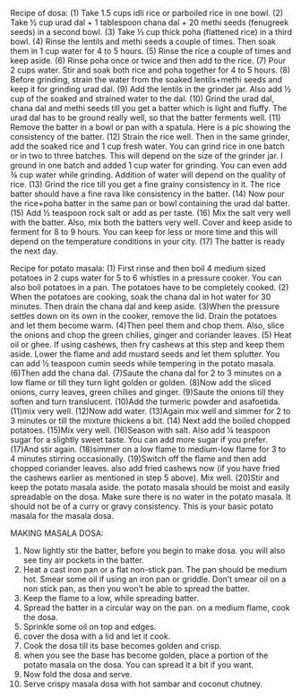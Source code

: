 Recipe of dosa:
(1) Take 1.5 cups idli rice or parboiled rice in one bowl.
(2) Take ½ cup urad dal + 1 tablespoon chana dal + 20 methi seeds (fenugreek seeds) in a second bowl.
(3) Take ⅓ cup thick poha (flattened rice) in a third bowl.
(4) Rinse the lentils and methi seeds a couple of times. Then soak them in 1 cup water for 4 to 5 hours.
(5) Rinse the rice a couple of times and keep aside.
(6) Rinse poha once or twice and then add to the rice.
(7) Pour 2 cups water. Stir and soak both rice and poha together for 4 to 5 hours.
(8)  Before grinding, strain the water from the soaked lentils+methi seeds and keep it for grinding urad dal.
(9) Add the lentils in the grinder jar. Also add ½ cup of the soaked and strained water to the dal.
(10) Grind the urad dal, chana dal and methi seeds till you get a batter which is light and fluffy. The urad dal has to be ground really well, so that the batter ferments well.
(11)  Remove the batter in a bowl or pan with a spatula. Here is a pic showing the consistency of the batter.
(12) Strain the rice well. Then in the same grinder, add the soaked rice and 1 cup fresh water. You can grind rice in one batch or in two to three batches. This will depend on the size of the grinder jar. I ground in one batch and added 1 cup water for grinding. You can even add ¾ cup water while grinding. Addition of water will depend on the quality of rice.
(13) Grind the rice till you get a fine grainy consistency in it. The rice batter should have a fine rava like consistency in the batter.
(14) Now pour the rice+poha batter in the same pan or bowl containing the urad dal batter.
(15) Add ½ teaspoon rock salt or add as per taste.
(16) Mix the salt very well with the batter. Also, mix both the batters very well. Cover and keep aside to ferment for 8 to 9 hours. You can keep for less or more time and this will depend on the temperature conditions in your city.
(17) The batter is ready the next day. 

Recipe for potato masala:
(1) First rinse and then boil 4 medium sized potatoes in 2 cups water for 5 to 6 whistles in a pressure cooker. You can also boil potatoes in a pan. The potatoes have to be completely cooked.
(2)  When the potatoes are cooking, soak the chana dal in hot water for 30 minutes. Then drain the chana dal and keep aside.
(3)When the pressure settles down on its own in the cooker, remove the lid. Drain the potatoes and let them become warm.
(4)Then peel them and chop them. Also, slice the onions and chop the green chilies, ginger and coriander leaves.
(5) Heat oil or ghee. If using cashews, then fry cashews at this step and keep them aside. Lower the flame and add mustard seeds and let them splutter. You can add ½ teaspoon cumin seeds while tempering in the potato masala.
(6)Then add the chana dal.
(7)Saute the chana dal for 2 to 3 minutes on a low flame or till they turn light golden or golden.
(8)Now add the sliced onions, curry leaves, green chilies and ginger.
(9)Saute the onions till they soften and turn translucent.
(10)Add the turmeric powder and asafoetida.
(11)mix very well.
(12)Now add water.
(13)Again mix well and simmer for 2 to 3 minutes or till the mixture thickens a bit.
(14) Next add the boiled chopped potatoes.
(15)Mix very well.
(16)Season with salt. Also add ¼ teaspoon sugar for a slightly sweet taste. You can add more sugar if you prefer.
(17)And stir again.
(18)simmer on a low flame to medium-low flame for 3 to 4 minutes stirring occasionally.
(19)Switch off the flame and then add chopped coriander leaves. also add fried cashews now (if you have fried the cashews earlier as mentioned in step 5 above). Mix well.
(20)Stir and keep the potato masala aside. the potato masala should be moist and easily spreadable on the dosa. Make sure there is no water in the potato masala. It should not be of a curry or gravy consistency. This is your basic potato masala for the masala dosa.

MAKING MASALA DOSA:
1. Now lightly stir the batter, before you begin to make dosa. you will also see tiny air pockets in the batter.
2. Heat a cast iron pan or a flat non-stick pan. The pan should be medium hot. Smear some oil if using an iron pan or griddle. Don’t smear oil on a non stick pan, as then you won’t be able to spread the batter.
3. Keep the flame to a low, while spreading batter.
4. Spread the batter in a circular way on the pan. on a medium flame, cook the dosa.
5. Sprinkle some oil on top and edges.
6. cover the dosa with a lid and let it cook.
7. Cook the dosa till its base becomes golden and crisp.
8. when you see the base has become golden, place a portion of the potato masala on the dosa. You can spread it a bit if you want.
9. Now fold the dosa and serve.
10. Serve crispy masala dosa with hot sambar and coconut chutney.


